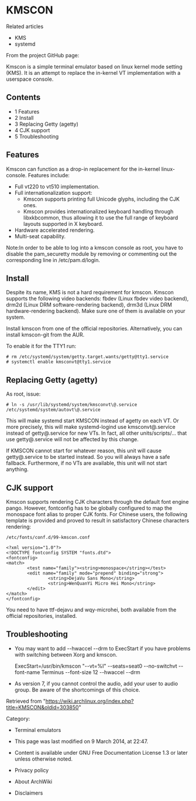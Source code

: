 KMSCON
======

Related articles

-   KMS
-   systemd

From the project GitHub page:

Kmscon is a simple terminal emulator based on linux kernel mode setting
(KMS). It is an attempt to replace the in-kernel VT implementation with
a userspace console.

Contents
--------

-   1 Features
-   2 Install
-   3 Replacing Getty (agetty)
-   4 CJK support
-   5 Troubleshooting

Features
--------

Kmscon can function as a drop-in replacement for the in-kernel
linux-console. Features include:

-   Full vt220 to vt510 implementation.
-   Full internationalization support:
    -   Kmscon supports printing full Unicode glyphs, including the CJK
        ones.
    -   Kmscon provides internationalized keyboard handling through
        libxkbcommon, thus allowing it to use the full range of keyboard
        layouts supported in X keyboard.
-   Hardware accelerated rendering.
-   Multi-seat capability.

Note:In order to be able to log into a kmscon console as root, you have
to disable the pam_securetty module by removing or commenting out the
corresponding line in /etc/pam.d/login.

Install
-------

Despite its name, KMS is not a hard requirement for kmscon. Kmscon
supports the following video backends: fbdev (Linux fbdev video
backend), drm2d (Linux DRM software-rendering backend), drm3d (Linux DRM
hardware-rendering backend). Make sure one of them is available on your
system.

Install kmscon from one of the official repositories. Alternatively, you
can install kmscon-git from the AUR.

To enable it for the TTY1 run:

    # rm /etc/systemd/system/getty.target.wants/getty@tty1.service
    # systemctl enable kmsconvt@tty1.service

Replacing Getty (agetty)
------------------------

As root, issue:

    # ln -s /usr/lib/systemd/system/kmsconvt\@.service /etc/systemd/system/autovt\@.service

This will make systemd start KMSCON instead of agetty on each VT. Or
more precisely, this will make systemd-logind use kmsconvt@.service
instead of getty@.service for new VTs. In fact, all other
units/scripts/... that use getty@.service will not be affected by this
change.

If KMSCON cannot start for whatever reason, this unit will cause
getty@.service to be started instead. So you will always have a safe
fallback. Furthermore, if no VTs are available, this unit will not start
anything.

CJK support
-----------

Kmscon supports rendering CJK characters through the default font engine
pango. However, fontconfig has to be globally configured to map the
monospace font alias to proper CJK fonts. For Chinese users, the
following template is provided and proved to result in satisfactory
Chinese characters rendering:

    /etc/fonts/conf.d/99-kmscon.conf

    <?xml version="1.0"?>
    <!DOCTYPE fontconfig SYSTEM "fonts.dtd">
    <fontconfig>
    <match>
            <test name="family"><string>monospace</string></test>
            <edit name="family" mode="prepend" binding="strong">
                    <string>DejaVu Sans Mono</string>
                    <string>WenQuanYi Micro Hei Mono</string>
            </edit>
    </match>
    </fontconfig>

You need to have ttf-dejavu and wqy-microhei, both available from the
official repositories, installed.

Troubleshooting
---------------

-   You may want to add --hwaccel --drm to ExecStart if you have
    problems with switching between Xorg and kmscon.

     ExecStart=/usr/bin/kmscon "--vt=%I" --seats=seat0 --no-switchvt --font-name Terminus --font-size 12 --hwaccel --drm

-   As version 7, if you cannot control the audio, add your user to
    audio group. Be aware of the shortcomings of this choice.

Retrieved from
"https://wiki.archlinux.org/index.php?title=KMSCON&oldid=303850"

Category:

-   Terminal emulators

-   This page was last modified on 9 March 2014, at 22:47.
-   Content is available under GNU Free Documentation License 1.3 or
    later unless otherwise noted.
-   Privacy policy
-   About ArchWiki
-   Disclaimers
